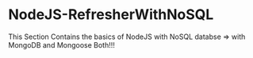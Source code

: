 # NodeJS-RefresherWithNoSQL
This Section Contains the basics of NodeJS with NoSQL databse
 => with MongoDB and Mongoose Both!!!
